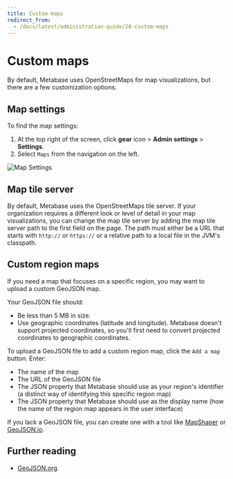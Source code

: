 ```yaml
---
title: Custom maps
redirect_from:
  - /docs/latest/administration-guide/20-custom-maps
---
```


# Custom maps

By default, Metabase uses OpenStreetMaps for map visualizations, but there are a few customization options.

## Map settings

To find the map settings:

1. At the top right of the screen, click **gear** icon > **Admin settings** > **Settings**.
2. Select `Maps` from the navigation on the left.

![Map Settings](../images/MapSettings.png)

## Map tile server

By default, Metabase uses the OpenStreetMaps tile server. If your organization requires a different
look or level of detail in your map visualizations, you can change the map tile server by adding the map tile server path to the first field on the page. The path must either be a URL that starts with `http://` or `https://` or a relative path to a local file in the JVM's classpath.

## Custom region maps

If you need a map that focuses on a specific region, you may want to upload a custom GeoJSON map.

Your GeoJSON file should:

- Be less than 5 MB in size.
- Use geographic coordinates (latitude and longitude). Metabase doesn't support projected coordinates, so you'll first need to convert projected coordinates to geographic coordinates.

To upload a GeoJSON file to add a custom region map, click the `Add a map` button. Enter:

- The name of the map
- The URL of the GeoJSON file
- The JSON property that Metabase should use as your region's identifier (a distinct way of identifying this specific region map)
- The JSON property that Metabase should use as the display name (how the name of the region map appears in the user interface)

If you lack a GeoJSON file, you can create one with a tool like [MapShaper](https://mapshaper.org/) or [GeoJSON.io](http://geojson.io/).

## Further reading

- [GeoJSON.org](https://geojson.org/).
